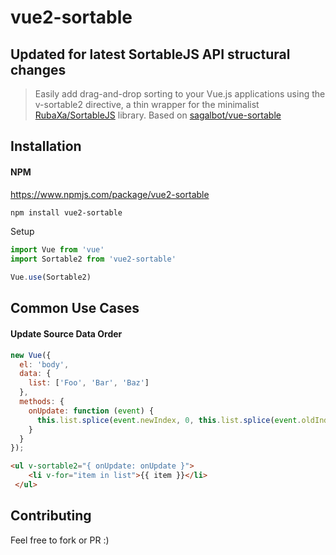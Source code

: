 # vue2-sortable

## Updated for latest SortableJS API structural changes

> Easily add drag-and-drop sorting to your Vue.js applications using the v-sortable2 directive, a thin wrapper for the minimalist [RubaXa/SortableJS](https://github.com/RubaXa/Sortable) library. 
Based on [sagalbot/vue-sortable](https://github.com/sagalbot/vue-sortable)


Installation
--

#### NPM

https://www.npmjs.com/package/vue2-sortable

```bash
npm install vue2-sortable
```

Setup

```javascript
import Vue from 'vue'
import Sortable2 from 'vue2-sortable'

Vue.use(Sortable2)
```

Common Use Cases
--

#### Update Source Data Order

```javascript
new Vue({
  el: 'body',
  data: {
    list: ['Foo', 'Bar', 'Baz']
  },
  methods: {
    onUpdate: function (event) {
      this.list.splice(event.newIndex, 0, this.list.splice(event.oldIndex, 1)[0])
    }
  }
});
```

```html
<ul v-sortable2="{ onUpdate: onUpdate }">
    <li v-for="item in list">{{ item }}</li>
 </ul>
```

Contributing
--

Feel free to fork or PR :)

